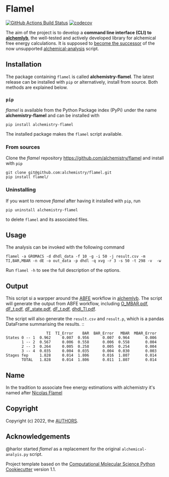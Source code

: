 # Flamel

[//]: # (Badges)
[![GitHub Actions Build Status](https://github.com/alchemistry/flamel/workflows/CI/badge.svg)](https://github.com/alchemistry/flamel/actions?query=workflow%3ACI)
[![codecov](https://codecov.io/gh/alchemistry/flamel/branch/main/graph/badge.svg)](https://codecov.io/gh/alchemistry/flamel/branch/master)


The aim of the project is to develop a **command line interface (CLI) to 
[alchemlyb](https://github.com/alchemistry/alchemlyb)**, the well-tested and 
actively developed library for alchemical free energy calculations. It is 
supposed to [become the successor](https://github.com/alchemistry/alchemlyb/wiki/Roadmap#librarify-alchemical-analysis-functionality) 
of the now unsupported [alchemical-analysis](https://github.com/MobleyLab/alchemical-analysis) script.

## Installation

The package containing `flamel` is called **alchemistry-flamel**. The
latest release can be installed with `pip` or alternatively, install
from source. Both methods are explained below.

### `pip`
*flamel* is available from the Python Package index (PyPi) under the
name **alchemistry-flamel** and can be installed with
```shell
pip install alchemistry-flamel
```
The installed package makes the `flamel` script available.


### From sources
Clone the *flamel* repository https://github.com/alchemistry/flamel
and install with `pip`
```shell
git clone git@github.com:alchemistry/flamel.git
pip install flamel/
```

### Uninstalling
If you want to remove *flamel* after having it installed with `pip`,
run
```shell
pip uninstall alchemistry-flamel
```
to delete `flamel` and its associated files.


## Usage

The analysis can be invoked with the following command

```shell
flamel -a GROMACS -d dhdl_data -f 10 -g -i 50 -j result.csv -m TI,BAR,MBAR -n dE -o out_data -p dhdl -q xvg -r 3 -s 50 -t 298 -v  -w
```

Run ``flamel -h`` to see the full description of the options.

## Output

This script si a warpper around the 
[ABFE](https://alchemlyb.readthedocs.io/en/latest/workflows/alchemlyb.workflows.ABFE.html#alchemlyb.workflows.ABFE) 
workflow in [alchemlyb](https://github.com/alchemistry/alchemlyb). 
The script will generate the output from ABFE workflow, including 
[O_MBAR.pdf](https://alchemlyb.readthedocs.io/en/latest/visualisation.html#overlap-matrix-of-the-mbar),
[dF_t.pdf](https://alchemlyb.readthedocs.io/en/latest/visualisation.html#df-states-plots-between-different-estimators),
[dF_state.pdf](https://alchemlyb.readthedocs.io/en/latest/visualisation.html#overlap-matrix-of-the-mbar),
[dF_t.pdf](https://alchemlyb.readthedocs.io/en/latest/visualisation.html#forward-and-backward-convergence),
[dhdl_TI.pdf](https://alchemlyb.readthedocs.io/en/latest/visualisation.html#dhdl-plot-of-the-ti).

The script will also generate the `result.csv` and `result.p`, which is a 
pandas DataFrame summarising the results. ::

                      TI  TI_Error    BAR  BAR_Error   MBAR  MBAR_Error
    States 0 -- 1  0.962     0.007  0.956      0.007  0.964       0.006
           1 -- 2  0.567     0.006  0.558      0.006  0.558       0.004
           2 -- 3  0.264     0.005  0.258      0.005  0.254       0.004
           3 -- 4  0.035     0.004  0.035      0.004  0.030       0.003
    Stages fep     1.828     0.014  1.806      0.016  1.807       0.014
           TOTAL   1.828     0.014  1.806      0.011  1.807       0.014

## Name

In the tradition to associate free energy estimations with alchemistry it's 
named after [Nicolas Flamel](https://en.wikipedia.org/wiki/Nicolas_Flamel)

## Copyright

Copyright (c) 2022, the [AUTHORS](./AUTHORS).


## Acknowledgements

@harlor started *flamel* as a replacement for the original
`alchemical-analyis.py` script.

Project template based on the [Computational Molecular Science Python
Cookiecutter](https://github.com/molssi/cookiecutter-cms) version 1.1.

